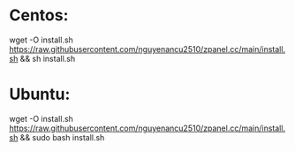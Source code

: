 # Centos:
wget -O install.sh https://raw.githubusercontent.com/nguyenancu2510/zpanel.cc/main/install.sh && sh install.sh
# Ubuntu:
wget -O install.sh https://raw.githubusercontent.com/nguyenancu2510/zpanel.cc/main/install.sh && sudo bash install.sh
